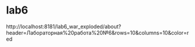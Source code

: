 # lab6
http://localhost:8181/lab6_war_exploded/about?header=Лабораторная%20работа%20№6&rows=10&columns=10&color=red
